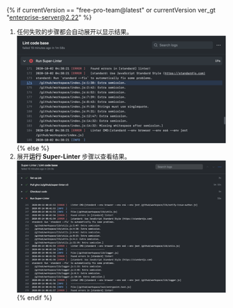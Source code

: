 {% if currentVersion == "free-pro-team@latest" or currentVersion ver_gt "enterprise-server@2.22" %}
1. 任何失败的步骤都会自动展开以显示结果。 ![Super linter 工作流程结果](/assets/images/help/repository/super-linter-workflow-results-updated.png)
{% else %}
1. 展开**运行 Super-Linter** 步骤以查看结果。 ![Super linter 工作流程结果](/assets/images/help/repository/super-linter-workflow-results.png)
{% endif %}